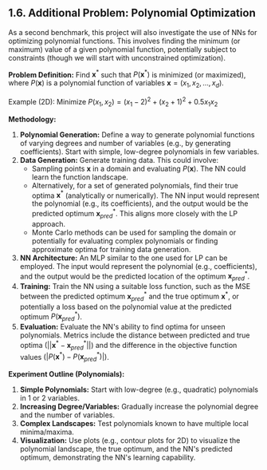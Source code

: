 
## 1.6. Additional Problem: Polynomial Optimization

As a second benchmark, this project will also investigate the use of NNs for optimizing polynomial functions. This involves finding the minimum (or maximum) value of a given polynomial function, potentially subject to constraints (though we will start with unconstrained optimization).

**Problem Definition:**
Find $\mathbf{x}^*$ such that $P(\mathbf{x}^*)$ is minimized (or maximized), where $P(\mathbf{x})$ is a polynomial function of variables $\mathbf{x} = (x_1, x_2, ..., x_d)$.

Example (2D): Minimize $P(x_1, x_2) = (x_1 - 2)^2 + (x_2 + 1)^2 + 0.5 x_1 x_2$

**Methodology:**
1.  **Polynomial Generation:** Define a way to generate polynomial functions of varying degrees and number of variables (e.g., by generating coefficients). Start with simple, low-degree polynomials in few variables.
2.  **Data Generation:** Generate training data. This could involve:
    *   Sampling points $\mathbf{x}$ in a domain and evaluating $P(\mathbf{x})$. The NN could learn the function landscape.
    *   Alternatively, for a set of generated polynomials, find their true optima $\mathbf{x}^*$ (analytically or numerically). The NN input would represent the polynomial (e.g., its coefficients), and the output would be the predicted optimum $\mathbf{x}^*_{pred}$. This aligns more closely with the LP approach.
    *   Monte Carlo methods can be used for sampling the domain or potentially for evaluating complex polynomials or finding approximate optima for training data generation.
3.  **NN Architecture:** An MLP similar to the one used for LP can be employed. The input would represent the polynomial (e.g., coefficients), and the output would be the predicted location of the optimum $\mathbf{x}^*_{pred}$.
4.  **Training:** Train the NN using a suitable loss function, such as the MSE between the predicted optimum $\mathbf{x}^*_{pred}$ and the true optimum $\mathbf{x}^*$, or potentially a loss based on the polynomial value at the predicted optimum $P(\mathbf{x}^*_{pred})$.
5.  **Evaluation:** Evaluate the NN's ability to find optima for unseen polynomials. Metrics include the distance between predicted and true optima ($||\mathbf{x}^* - \mathbf{x}^*_{pred}||$) and the difference in the objective function values ($|P(\mathbf{x}^*) - P(\mathbf{x}^*_{pred})|$).

**Experiment Outline (Polynomials):**
1.  **Simple Polynomials:** Start with low-degree (e.g., quadratic) polynomials in 1 or 2 variables.
2.  **Increasing Degree/Variables:** Gradually increase the polynomial degree and the number of variables.
3.  **Complex Landscapes:** Test polynomials known to have multiple local minima/maxima.
4.  **Visualization:** Use plots (e.g., contour plots for 2D) to visualize the polynomial landscape, the true optimum, and the NN's predicted optimum, demonstrating the NN's learning capability.
